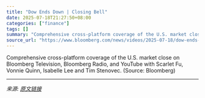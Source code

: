 ```yaml
---
title: "Dow Ends Down | Closing Bell"
date: 2025-07-18T21:27:50+08:00
categories: ["finance"]
tags: []
summary: "Comprehensive cross-platform coverage of the U.S. market close on Bloomberg Television, Bloomberg Radio, and YouTube with Scarlet Fu, Vonnie Quinn, Isabelle Lee and Tim Stenovec. (Source: Bloomberg)"
source_url: "https://www.bloomberg.com/news/videos/2025-07-18/dow-ends-down-closing-bell-video"
---
```


Comprehensive cross-platform coverage of the U.S. market close on Bloomberg Television, Bloomberg Radio, and YouTube with Scarlet Fu, Vonnie Quinn, Isabelle Lee and Tim Stenovec. (Source: Bloomberg)

---

*来源: [原文链接](https://www.bloomberg.com/news/videos/2025-07-18/dow-ends-down-closing-bell-video)*
